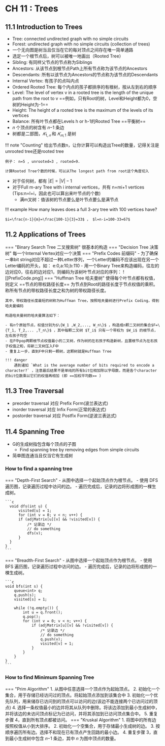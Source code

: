 # CH 11 : Trees

## 11.1 Introduction to Trees

- Tree: connected undirected graph with no simple circuits
- Forest: undirected graph with no simple circuits (collection of trees)
- 一个无向图是树当且仅当在它的每对顶点之间存在唯一简单通路
- 选定一个根节点后，树可以被唯一地画出（Rooted Tree）
- Sibling: 有同样父节点的节点称为Siblings
- Ancestors: 从该节点到根节点Path上所有节点称为该节点的Ancestors
- Descendants: 所有以该节点为Ancestors的节点称为该节点的Descendants
- Internal Vertex: 有孩子的点叫内点
- Ordered Rooted Tree: 每个内点的孩子都排序的有根树，按从左到右的顺序
- Level: The level of vertex v in a rooted tree is the length of the unique path from the root to v ==例如，只有Root的树，Level和Height都为0，空树的Height为-1==
- Height: The height of a rooted tree is the maximum of the levels of its vertices
- Balance: 所有叶节点都在Levels h or h-1的Rooted Tree ==平衡树==
- 𝑛 个顶点的树含有 𝑛−1 条边
- 树都是二部图，$𝐾_{1,𝑛}$ 和 $𝐾_{𝑚,1}$ 是树

!!! note "Counting"
	给出节点数n，让你计算可以构造出Tree的数量，记得关注是unrooted tree还是rooted tree
	
	例子： n=5 , unrooted=3 , rooted=9.
	
	计算Rooted Tree个数的时候，可以从The longest path from root这个角度切入

- 对于任何树，都有 $|E|=|V|-1$
- 对于Full m-ary Tree with i internal vertices，共有 n=mi+1 vertices (Tips:n=l+i，因此也可以算出来叶节点的个数)
	- 满m叉树：值该树的节点要么是叶节点要么是满节点

!!! example
	How many leaves does a full 3-ary tree with 100 vertices have?
	
	$i=\frac{n-1}{m}=\frac{100-1}{3}=33$ ， $l=n-i=100-33=67$


## 11.2 Applications of Trees

=== "Binary Search Tree 二叉搜索树"
	很基本的构造
=== "Decision Tree 决策树"
	每一个Internal Vertex对应一个决策
=== "Prefix Codes 前缀码"
	- 为了确保一串bit string对应不超过一种Letter序列，一个Letter的编码不应该出现在另一个Letter编码的开头，如： e:0,a:10,b:110
	- 用一个Binary Tree来构造编码，往左的边对应0，往右的边对应1，则编码为该树叶节点对应的序列：
	![[PrefixCode.png]]
=== "Huffman Tree 哈夫曼树"
	使得每个叶节点都有权值，则定义 ==节点的带权路径长度== 为节点到Root的路径长度于节点权值的乘积。称所有节点的带权路径长度之和为树的带权路径长度。
	
	其中，带权路径长度最短的树称为Huffman Tree，按照哈夫曼树进行Prefix Coding，得到哈夫曼编码
	
	构造哈夫曼树的哈夫曼算法如下：
	
	- 有n个原始节点，权值分别为$\{W_1 ,W_2,..., W_n\}$ ，构造成n颗二叉树的集合$F=\{T_1, T_2,... ,T_n\}$ ，其中每颗二叉树 $T_i$ 只有一个带权为 $W_i$ 的根节点，左右孩子均空
	- 在F中pop两颗根节点权值最小的二叉树，作为树的左右孩子构造新树，且置根节点为左右孩子权值之和，将新二叉树压入F中
	- 重复上一步，直到F中只剩一颗树，这颗树就是Huffman Tree
	
	!!! danger
		遇到诸如 `What is the average number of bits required to encode a character?` ，注意最后结果不是单纯的所有bit位相加除以字母数，而是各个character的bit位数乘以它们的权值再相加 (即 ==加权平均数== )
## 11.3 Tree Traversal

- preorder traversal 对应 Prefix Form(波兰表达式)
- inorder traversal 对应 Infix Form(正常的表达式)
- postorder traversal 对应 Postfix Form(逆波兰表达式)

## 11.4 Spanning Tree

- G的生成树指包含每个顶点的子图
	- Find spanning tree by removing edges from simple circuits
- 简单图连通当且仅当它有生成树

### How to find a spanning tree

 === "Depth-First Search"
	- 从图中选择一个起始顶点作为根节点。
	- 使用 DFS 遍历图，记录遍历过程中访问的边。
	- 遍历完成后，记录的边将形成图的一棵生成树。
	
	```c
	  void dfs(int u) {
		  visited[u] = 1;
		  for (int v = 0; v < n; v++) {
	      if (adjMatrix[u][v] && !visited[v]) {
	          /* 记录边 */
	          // do something
	          dfs(v);
	      }
	  }
	}
	```
=== "Breadth-First Search"
	- 从图中选择一个起始顶点作为根节点。
	- 使用 BFS 遍历图，记录遍历过程中访问的边。
	- 遍历完成后，记录的边将形成图的一棵生成树。
	
	```c
	void bfs(int s) {
	    queue<int> q;
	    q.push(s);
	    visited[s] = 1;
	
	    while (!q.empty()) {
	        int u = q.front();
	        q.pop();
	        for (int v = 0; v < n; v++) {
	            if (adjMatrix[u][v] && !visited[v]) {
	                /* 记录边 */
	                // do something
	                q.push(v);
	                visited[v] = 1;
	            }
	        }
	    }
	}
	```


### How to find Minimum Spanning Tree

=== "Prim Algorithm"
	1. 从图中任意选择一个顶点作为起始顶点。
	2. 初始化一个集合，用于存储已经访问过的顶点。将起始顶点添加到该集合中
	3. 初始化一个优先队列，用来储存已访问到的顶点可以访问的边(该边不能连接两个已访问过的顶点)
	4. 选择一条权值最小的边并将其从队列中删除。将该边添加到最小生成树中，并将该边的未访问顶点标记为已访问，并将其添加到已访问顶点集合中。
	5. 重复步骤 4，直到所有顶点都被访问。
=== "Kruskal Algorithm"
	1. 将图中的所有边按照权值从小到大排序。
	2. 初始化一个空集合，用于存储最小生成树的边。
	3. 按顺序遍历所有边。选择不和现在已有顶点产生回路的最小边。
	4. 重复步骤 3，直到最小生成树中包含 𝑛−1 条边，其中 𝑛 为图中顶点的数量。

